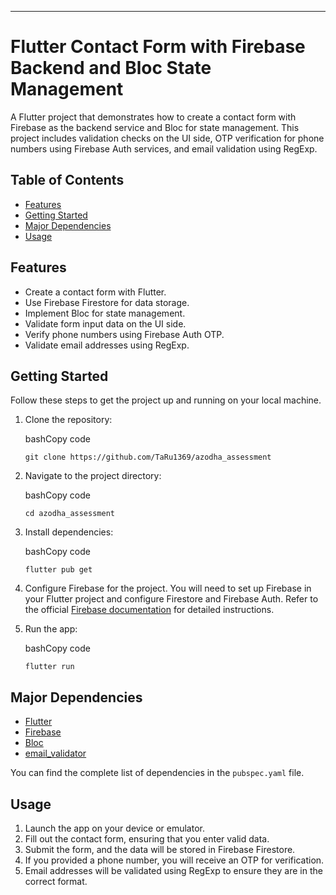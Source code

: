 * * *

Flutter Contact Form with Firebase Backend and Bloc State Management
====================================================================



A Flutter project that demonstrates how to create a contact form with Firebase as the backend service and Bloc for state management. This project includes validation checks on the UI side, OTP verification for phone numbers using Firebase Auth services, and email validation using RegExp.

Table of Contents
-----------------


*   [Features](#features)
*   [Getting Started](#getting-started)
*   [Major Dependencies](#major-dependencies)
*   [Usage](#usage)




Features
--------

*   Create a contact form with Flutter.
*   Use Firebase Firestore for data storage.
*   Implement Bloc for state management.
*   Validate form input data on the UI side.
*   Verify phone numbers using Firebase Auth OTP.
*   Validate email addresses using RegExp.

Getting Started
---------------

Follow these steps to get the project up and running on your local machine.

1.  Clone the repository:
    
    bashCopy code
    
    `git clone https://github.com/TaRu1369/azodha_assessment`
    
2.  Navigate to the project directory:
    
    bashCopy code
    
    `cd azodha_assessment`
    
3.  Install dependencies:
    
    bashCopy code
    
    `flutter pub get`
    
4.  Configure Firebase for the project. You will need to set up Firebase in your Flutter project and configure Firestore and Firebase Auth. Refer to the official [Firebase documentation](https://firebase.google.com/docs/flutter/setup) for detailed instructions.
    
5.  Run the app:
    
    bashCopy code
    
    `flutter run`
    

Major Dependencies
------------

*   [Flutter](https://flutter.dev/)
*   [Firebase](https://firebase.google.com/)
*   [Bloc](https://pub.dev/packages/flutter_bloc)
*   [email\_validator](https://pub.dev/packages/email_validator)

You can find the complete list of dependencies in the `pubspec.yaml` file.

Usage
-----

1.  Launch the app on your device or emulator.
2.  Fill out the contact form, ensuring that you enter valid data.
3.  Submit the form, and the data will be stored in Firebase Firestore.
4.  If you provided a phone number, you will receive an OTP for verification.
5.  Email addresses will be validated using RegExp to ensure they are in the correct format.





